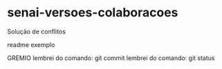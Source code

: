 # senai-versoes-colaboracoes

Solução de conflitos

readme exemplo

GREMIO
lembrei do comando: git commit
lembrei do comando: git status

